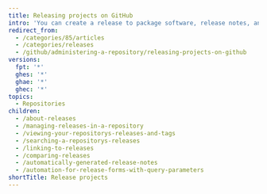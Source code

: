 ```yaml
---
title: Releasing projects on GitHub
intro: 'You can create a release to package software, release notes, and binary files for other people to download.'
redirect_from:
  - /categories/85/articles
  - /categories/releases
  - /github/administering-a-repository/releasing-projects-on-github
versions:
  fpt: '*'
  ghes: '*'
  ghae: '*'
  ghec: '*'
topics:
  - Repositories
children:
  - /about-releases
  - /managing-releases-in-a-repository
  - /viewing-your-repositorys-releases-and-tags
  - /searching-a-repositorys-releases
  - /linking-to-releases
  - /comparing-releases
  - /automatically-generated-release-notes
  - /automation-for-release-forms-with-query-parameters
shortTitle: Release projects
---
```


